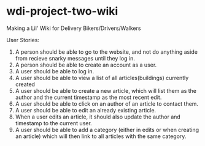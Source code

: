 # wdi-project-two-wiki


Making a Lil' Wiki for Delivery Bikers/Drivers/Walkers

User Stories:

1. A person should be able to go to the website, and not do anything aside from recieve snarky messages until they log in.
2. A person should be able to create an account as a user.
3. A user should be able to log in.
4. A user should be able to view a list of all articles(buildings) currently created
5. A user should be able to create a new article, which will list them as the author and the current timestamp as the most recent edit.
6. A user should be able to click on an author of an article to contact them.
7. A user should be able to edit an already existing article.
8. When a user edits an article, it should also update the author and timestamp to the current user. 
9. A user should be able to add a category (either in edits or when creating an article) which will then link to all articles with the same category.